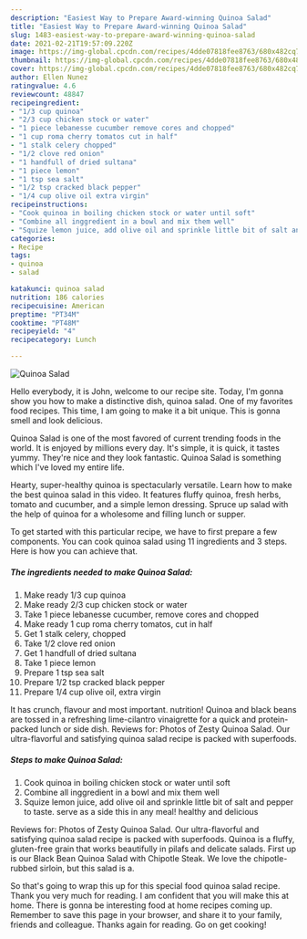 ```yaml
---
description: "Easiest Way to Prepare Award-winning Quinoa Salad"
title: "Easiest Way to Prepare Award-winning Quinoa Salad"
slug: 1483-easiest-way-to-prepare-award-winning-quinoa-salad
date: 2021-02-21T19:57:09.220Z
image: https://img-global.cpcdn.com/recipes/4dde07818fee8763/680x482cq70/quinoa-salad-recipe-main-photo.jpg
thumbnail: https://img-global.cpcdn.com/recipes/4dde07818fee8763/680x482cq70/quinoa-salad-recipe-main-photo.jpg
cover: https://img-global.cpcdn.com/recipes/4dde07818fee8763/680x482cq70/quinoa-salad-recipe-main-photo.jpg
author: Ellen Nunez
ratingvalue: 4.6
reviewcount: 48847
recipeingredient:
- "1/3 cup quinoa"
- "2/3 cup chicken stock or water"
- "1 piece lebanesse cucumber remove cores and chopped"
- "1 cup roma cherry tomatos cut in half"
- "1 stalk celery chopped"
- "1/2 clove red onion"
- "1 handfull of dried sultana"
- "1 piece lemon"
- "1 tsp sea salt"
- "1/2 tsp cracked black pepper"
- "1/4 cup olive oil extra virgin"
recipeinstructions:
- "Cook quinoa in boiling chicken stock or water until soft"
- "Combine all inggredient in a bowl and mix them well"
- "Squize lemon juice, add olive oil and sprinkle little bit of salt and pepper to taste. serve as a side this in any meal! healthy and delicious"
categories:
- Recipe
tags:
- quinoa
- salad

katakunci: quinoa salad 
nutrition: 186 calories
recipecuisine: American
preptime: "PT34M"
cooktime: "PT48M"
recipeyield: "4"
recipecategory: Lunch

---
```



![Quinoa Salad](https://img-global.cpcdn.com/recipes/4dde07818fee8763/680x482cq70/quinoa-salad-recipe-main-photo.jpg)

Hello everybody, it is John, welcome to our recipe site. Today, I'm gonna show you how to make a distinctive dish, quinoa salad. One of my favorites food recipes. This time, I am going to make it a bit unique. This is gonna smell and look delicious.

Quinoa Salad is one of the most favored of current trending foods in the world. It is enjoyed by millions every day. It's simple, it is quick, it tastes yummy. They're nice and they look fantastic. Quinoa Salad is something which I've loved my entire life.

Hearty, super-healthy quinoa is spectacularly versatile. Learn how to make the best quinoa salad in this video. It features fluffy quinoa, fresh herbs, tomato and cucumber, and a simple lemon dressing. Spruce up salad with the help of quinoa for a wholesome and filling lunch or supper.


To get started with this particular recipe, we have to first prepare a few components. You can cook quinoa salad using 11 ingredients and 3 steps. Here is how you can achieve that.

<!--inarticleads1-->

##### The ingredients needed to make Quinoa Salad:

1. Make ready 1/3 cup quinoa
1. Make ready 2/3 cup chicken stock or water
1. Take 1 piece lebanesse cucumber, remove cores and chopped
1. Make ready 1 cup roma cherry tomatos, cut in half
1. Get 1 stalk celery, chopped
1. Take 1/2 clove red onion
1. Get 1 handfull of dried sultana
1. Take 1 piece lemon
1. Prepare 1 tsp sea salt
1. Prepare 1/2 tsp cracked black pepper
1. Prepare 1/4 cup olive oil, extra virgin


It has crunch, flavour and most important. nutrition! Quinoa and black beans are tossed in a refreshing lime-cilantro vinaigrette for a quick and protein-packed lunch or side dish. Reviews for: Photos of Zesty Quinoa Salad. Our ultra-flavorful and satisfying quinoa salad recipe is packed with superfoods. 

<!--inarticleads2-->

##### Steps to make Quinoa Salad:

1. Cook quinoa in boiling chicken stock or water until soft
1. Combine all inggredient in a bowl and mix them well
1. Squize lemon juice, add olive oil and sprinkle little bit of salt and pepper to taste. serve as a side this in any meal! healthy and delicious


Reviews for: Photos of Zesty Quinoa Salad. Our ultra-flavorful and satisfying quinoa salad recipe is packed with superfoods. Quinoa is a fluffy, gluten-free grain that works beautifully in pilafs and delicate salads. First up is our Black Bean Quinoa Salad with Chipotle Steak. We love the chipotle-rubbed sirloin, but this salad is a. 

So that's going to wrap this up for this special food quinoa salad recipe. Thank you very much for reading. I am confident that you will make this at home. There is gonna be interesting food at home recipes coming up. Remember to save this page in your browser, and share it to your family, friends and colleague. Thanks again for reading. Go on get cooking!
